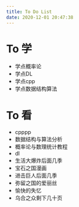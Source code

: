 ```yaml
---
title: To Do List
date: 2020-12-01 20:47:38
---
```


# To 学

* 学点概率论
* 学点DL
* 学点cpp
* 学点数据结构算法

# To 看 

* cpppp
* 数据结构与算法分析
* 概率论与数理统计教程
* dl
* 生活大爆炸后面几季
* 宝石之国漫画
* 进击巨人后面几季
* 弥留之国的爱丽丝
* 愉快的失忆
* 乌合之众剩下几十页